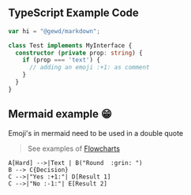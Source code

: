 ## TypeScript Example Code
```ts
var hi = "@gewd/markdown";

class Test implements MyInterface {
  constructor (private prop: string) {
    if (prop === 'text') {
      // adding an emoji :+1: as comment
    }
  }
}
```

## Mermaid example :grin:
Emoji's in mermaid need to be used in a double quote

> See examples of [Flowcharts](https://mermaid-js.github.io/mermaid/#/flowchart)
```graph LR
A[Hard] -->|Text | B("Round  :grin: ")
B --> C{Decision}
C -->|"Yes :+1:"| D[Result 1]
C -->|"No :-1:"| E[Result 2]
```
